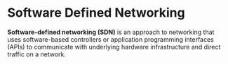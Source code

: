 # Software Defined Networking

**Software-defined networking (SDN)** is an approach to networking that uses software-based controllers or application programming interfaces (APIs) to communicate with underlying hardware infrastructure and direct traffic on a network.

